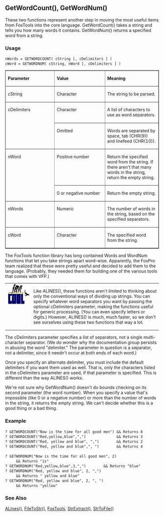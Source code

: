 ## GetWordCount(), GetWordNum()

These two functions represent another step in moving the most useful items from FoxTools into the core language. GetWordCount() takes a string and tells you how many words it contains. GetWordNum() returns a specified word from a string.

### Usage

```foxpro
nWords = GETWORDCOUNT( cString [, cDelimiters ] )
cWord = GETWORDNUM( cString, nWord [, cDelimiters ] )
```
<table border cellspacing=0 cellpadding=0 width=100%>
<tr>
  <td width=32% valign=top>
  <p><b>Parameter</b></p>
  </td>
  <td width=23% valign=top>
  <p><b>Value</b></p>
  </td>
  <td width=45% valign=top>
  <p><b>Meaning</b></p>
  </td>
 </tr>
<tr>
  <td width=32% valign=top>
  <p>cString</p>
  </td>
  <td width=23% valign=top>
  <p>Character</p>
  </td>
  <td width=45% valign=top>
  <p>The string to be parsed.</p>
  </td>
 </tr>
<tr>
  <td width=32% rowspan=2 valign=top>
  <p>cDelimiters</p>
  </td>
  <td width=23% valign=top>
  <p>Character</p>
  </td>
  <td width=45% valign=top>
  <p>A list of characters to use as word separators.</p>
  </td>
 </tr>
<tr>
  <td width=33% valign=top>
  <p>Omitted</p>
  </td>
  <td width=67% valign=top>
  <p>Words are separated by space, tab (CHR(9)) and linefeed (CHR(10)).</p>
  </td>
 </tr>
<tr>
  <td width=32% rowspan=2 valign=top>
  <p>nWord</p>
  </td>
  <td width=23% valign=top>
  <p>Positive number</p>
  </td>
  <td width=45% valign=top>
  <p>Return the specified word from the string. If there aren't that many words in the string, return the empty string.</p>
  </td>
 </tr>
<tr>
  <td width=33% valign=top>
  <p>0 or negative number</p>
  </td>
  <td width=67% valign=top>
  <p>Return the empty string.</p>
  </td>
 </tr>
<tr>
  <td width=32% valign=top>
  <p>nWords</p>
  </td>
  <td width=23% valign=top>
  <p>Numeric</p>
  </td>
  <td width=45% valign=top>
  <p>The number of words in the string, based on the specified separators.</p>
  </td>
 </tr>
<tr>
  <td width=32% valign=top>
  <p>cWord</p>
  </td>
  <td width=23% valign=top>
  <p>Character</p>
  </td>
  <td width=45% valign=top>
  <p>The specified word from the string.</p>
  </td>
 </tr>
</table>

The FoxTools function library has long contained Words and WordNum functions that let you take strings apart word-wise. Apparently, the FoxPro team realized that these were pretty useful and decided to add them to the language. (Probably, they needed them for building one of the various tools that comes with VFP.) 

<table width=100% border=0 cellspacing=0 cellpadding=0>
<tr>
  <td width=17% valign=top>
<img width=114 height=66 src="cool.gif"></p>
  </td>
  <td width=83%>
  <p>Like ALINES(), these functions aren't limited to thinking about only the conventional ways of dividing up strings. You can specify whatever word separators you want by passing the optional cDelimiters parameter, making the functions useful for generic processing. (You can even specify letters or digits.) However, ALINES() is much, much faster, so we don't see ourselves using these two functions that way a lot.</p>
  </td>
 </tr>
</table>

The cDelimiters parameter specifies a *list* of separators, not a single multi-character separator. (We do wonder why the documentation group persists in abusing the word "delimiter." The parameter in question is a separator, not a delimiter, since it needn't occur at both ends of each word.)

Once you specify an alternate delimiter, you must include the default delimiters if you want them used as well. That is, only the characters listed in the cDelimiters parameter are used, if that parameter is specified. This is different than the way ALINES() works. 

We're not sure why GetWordNum() doesn't do bounds checking on its second parameter (the word number). When you specify a value that's impossible (like 0 or a negative number) or more than the number of words in the string, it returns the empty string. We can't decide whether this is a good thing or a bad thing.

### Example

```foxpro
? GETWORDCOUNT("Now is the time for all good men") && Returns 8
? GETWORDCOUNT("Red,yellow,blue",",")              && Returns 3
? GETWORDCOUNT("Red, yellow and blue", ",")        && Returns 2
? GETWORDCOUNT("Red, yellow and blue",", ")        && Returns 4

? GETWORDNUM("Now is the time for all good men", 2)
     && Returns "is"
? GETWORDNUM("Red,yellow,blue",3,",")        && Returns "blue"
? GETWORDNUM("Red, yellow and blue", 2, ",")
     && Returns " yellow and blue"
? GETWORDNUM("Red, yellow and blue", 2, ", ")
     && Returns "yellow"
```
### See Also

[ALines()](s4g766.md), [FileToStr()](s4g680.md), [FoxTools](s4g450.md), [StrExtract()](s4g875.md), [StrToFile()](s4g680.md)
